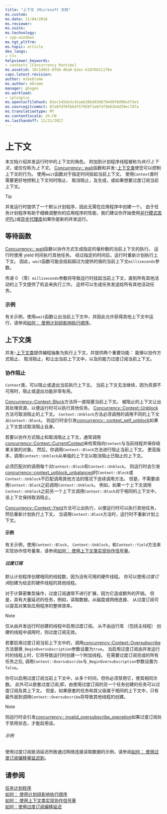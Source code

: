 ```yaml
---
title: "上下文 |Microsoft 文档"
ms.custom: 
ms.date: 11/04/2016
ms.reviewer: 
ms.suite: 
ms.technology:
- cpp-windows
ms.tgt_pltfrm: 
ms.topic: article
dev_langs:
- C++
helpviewer_keywords:
- contexts [Concurrency Runtime]
ms.assetid: 10c1d861-8fbb-4ba0-b2ec-61876b11176e
caps.latest.revision: 
author: mikeblome
ms.author: mblome
manager: ghogen
ms.workload:
- cplusplus
ms.openlocfilehash: 01ec145de3c41aeb30bdd308794d9f8d90a3f3e1
ms.sourcegitcommit: 8fa8fdf0fbb4f57950f1e8f4f9b81b4d39ec7d7a
ms.translationtype: MT
ms.contentlocale: zh-CN
ms.lasthandoff: 12/21/2017
---
```

# <a name="contexts"></a>上下文

本文档介绍并发运行时中的上下文的角色。 附加到计划程序线程被称为*执行上下文*，或仅仅称为*上下文*。 [Concurrency:: wait](reference/concurrency-namespace-functions.md#wait)函数和并发::[上下文类](../../parallel/concrt/reference/context-class.md)使您可以控制上下文的行为。 使用`wait`函数对于指定时间挂起当前上下文。 使用`Context`类时需要更好地控制上下文何时阻止、 取消阻止，及生成，或如果想要过度订阅当前上下文。  
  
> [!TIP]
>  并发运行时提供了一个默认计划程序，因此无需在应用程序中创建一个。 由于任务计划程序有助于细微调整你的应用程序的性能，我们建议你开始使用[并行模式库 (PPL)](../../parallel/concrt/parallel-patterns-library-ppl.md)或[异步代理库](../../parallel/concrt/asynchronous-agents-library.md)如果你是新的并发运行。  
  
## <a name="the-wait-function"></a>等待函数  

 [Concurrency:: wait](reference/concurrency-namespace-functions.md#wait)函数以协作方式生成指定的毫秒数的当前上下文的执行。 运行时使用 yield 时间执行其他任务。 经过指定的时间后，运行时重新计划执行上下文。 因此，`wait`函数可能会挂起超过为提供的值的当前上下文`milliseconds`参数。  
  
 传递 0 （零）`milliseconds`参数将导致运行时挂起当前上下文，直到所有其他活动的上下文提供了机会来执行工作。 这样可以生成任务发送给所有其他活动任务。  
  
### <a name="example"></a>示例  
 有关示例，使用`wait`函数让出当前上下文中，并因此允许获得其他上下文中运行，请参阅[如何： 使用计划组影响执行顺序](../../parallel/concrt/how-to-use-schedule-groups-to-influence-order-of-execution.md)。  
  
## <a name="the-context-class"></a>上下文类  
 并发::[上下文类](../../parallel/concrt/reference/context-class.md)提供编程抽象为执行上下文，并提供两个重要功能： 能够以协作方式阻止、 取消阻止，和让出当前上下文中，以及的能力过度订阅当前上下文。  
  
### <a name="cooperative-blocking"></a>协作阻止  
 `Context`类，可以阻止或退出当前执行上下文。 当前上下文无法继续，因为资源不可用时，阻止或退出功能非常有用。  
  

 [Concurrency::Context::Block](reference/context-class.md#block)方法将一直阻塞当前上下文。 被阻止的上下文让出其处理资源，以便运行时可以执行其他任务。 [Concurrency::Context::Unblock](reference/context-class.md#unblock)方法可取消阻止的上下文。 `Context::Unblock`方法必须调用的调用不同的上下文从`Context::Block`。 则运行时会引发[concurrency:: context_self_unblock](../../parallel/concrt/reference/context-self-unblock-class.md)如果上下文尝试取消阻止自身。  
  
 若要以协作方式阻止和取消阻止上下文，通常调用[concurrency::Context::CurrentContext](reference/context-class.md#currentcontext)来检索指向`Context`与当前线程并保存结果关联的对象。 然后，你调用`Context::Block`方法进行阻止当前上下文。 更高版本，调用`Context::Unblock`从单独的上下文以取消阻止已阻止的上下文。  
  
 必须匹配对的调用每个对`Context::Block`和`Context::Unblock`。 则运行时会引发[concurrency::context_unblock_unbalanced](../../parallel/concrt/reference/context-unblock-unbalanced-class.md)时`Context::Block`或`Context::Unblock`不匹配调用其他方法的情况下连续调用方法。 但是，不需要调用`Context::Block`之前调用`Context::Unblock`。 例如，如果一个上下文调用`Context::Unblock`之前另一个上下文调用`Context::Block`对于相同的上下文中，该上下文保持取消阻止。  
  
 [Concurrency::Context::Yield](reference/context-class.md#yield)方法可让出执行，以便运行时可以执行其他任务，然后重新计划执行上下文。 当调用`Context::Block`方法时，运行时不重新计划上下文。  

  
#### <a name="example"></a>示例  
 有关示例，使用`Context::Block`， `Context::Unblock`，和`Context::Yield`方法来实现协作信号量类，请参阅[如何： 使用上下文类实现协作信号量](../../parallel/concrt/how-to-use-the-context-class-to-implement-a-cooperative-semaphore.md)。  
  
##### <a name="oversubscription"></a>过度订阅  
 默认计划程序创建相同的线程数，因为没有可用的硬件线程。 你可以使用*过度订阅*创建为给定的硬件线程的其他线程。  
  
 对于计算密集型操作，过度订阅通常不进行扩展，因为它造成额外的开销。 但是，具有大量延迟的任务，例如，读取数据，从磁盘或网络连接、 从过度订阅可以提高对某些应用程序的整体效率。  
  
> [!NOTE]
>  仅从由并发运行时创建的线程中启用过度订阅。 从不由运行库 （包括主线程） 创建的线程中调用时，则过度订阅无效。  
  
 若要启用过度订阅当前上下文中的，调用[concurrency::Context::Oversubscribe](reference/context-class.md#oversubscribe)方法替换`_BeginOversubscription`参数设置为`true`。 当启用过度订阅由并发运行时的线程上时，它将导致运行时创建一个附加线程。 在需要过度订阅完成的所有任务之后, 调用`Context::Oversubscribe`与`_BeginOversubscription`参数设置为`false`。  

  
 你可以启用过度订阅当前上下文中，从多个时间，但你必须禁用它，使其相同次数。 此外可以嵌套过度订阅;即，由使用过度订阅的另一个任务创建的任务可以过度订阅及其上下文。 但是，如果嵌套的任务和其父级属于相同的上下文中，只有最外层到调用`Context::Oversubscribe`将导致其他线程的创建。  
  
> [!NOTE]
>  则运行时会引发[concurrency:: invalid_oversubscribe_operation](../../parallel/concrt/reference/invalid-oversubscribe-operation-class.md)如果过度订阅处于禁用状态，才能启用该。  
  
###### <a name="example"></a>示例  
 使用过度订阅抵消延迟所致通过网络连接读取数据的示例，请参阅[如何： 使用过度订阅偏移量延迟到](../../parallel/concrt/how-to-use-oversubscription-to-offset-latency.md)。  
  
## <a name="see-also"></a>请参阅  
 [任务计划程序](../../parallel/concrt/task-scheduler-concurrency-runtime.md)   
 [如何： 使用计划组影响执行顺序](../../parallel/concrt/how-to-use-schedule-groups-to-influence-order-of-execution.md)   
 [如何： 使用上下文类实现协作信号量](../../parallel/concrt/how-to-use-the-context-class-to-implement-a-cooperative-semaphore.md)   
 [如何：使用过度订阅偏移延迟](../../parallel/concrt/how-to-use-oversubscription-to-offset-latency.md)

